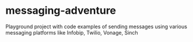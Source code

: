 # messaging-adventure
Playground project with code examples of sending messages using various messaging platforms like Infobip, Twilio, Vonage, Sinch
